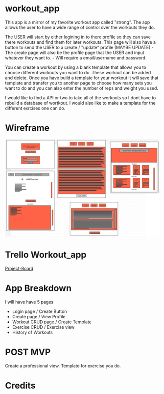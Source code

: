 # workout_app

This app is a mirror of my favorite workout app called "strong". The app allows the user to have a wide range of control over the workouts they do.

The USER will start by either logining in to there profile so they can save there workouts and find them for later workouts. This page will also have a button to send the USER to a create / "update" profile (MAYBE UPDATE)
    - The create page will also be the profile page that the USER and input whatever they want to.
    - Will require a email/username and password.

You can create a workout by using a blank template that allows you to choose different workouts you want to do. These workout can be added and delete. Once you have build a template for your workout it will save that template and transfer you to another page to choose how many sets you want to do and you can also enter the number of reps and weight you used. 

I would like to find a API or two to take all of the workouts so I dont have to rebuild a database of wortkout. I would also like to make a template for the different exrcises one can do.

# Wireframe

![WorkoutApp](Wireframe_Workout_App.png)

# Trello Workout_app

[Project-Board](https://trello.com/b/q0jl09YV/my-trello-board)


# App Breakdown

I will have have 5 pages
- Login page / Create Button
- Create page / View Profile
- Workout CRUD page / Create Template
- Exercise CRUD / Exercise view
- History of Workouts

# POST MVP

Create a professional view.
Template for exercise you do.

# Credits